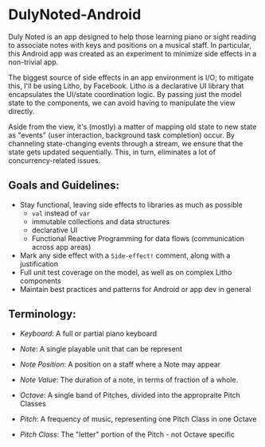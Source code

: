 # DulyNoted-Android

Duly Noted is an app designed to help those learning piano or sight reading to associate notes with keys and positions on a musical staff.
In particular, this Android app was created as an experiment to minimize side effects in a non-trivial app.

The biggest source of side effects in an app environment is I/O; to mitigate this, I'll be using Litho, by Facebook.
Litho is a declarative UI library that encapsulates the UI/state coordination logic.
By passing just the model state to the components, we can avoid having to manipulate the view directly.

Aside from the view, it's (mostly) a matter of mapping old state to new state as "events" (user interaction, background task completion) occur.
By channeling state-changing events through a stream, we ensure that the state gets updated sequentially. This, in turn, eliminates a lot of concurrency-related issues.

## Goals and Guidelines:

- Stay functional, leaving side effects to libraries as much as possible
  - `val` instead of `var`
  - immutable collections and data structures
  - declarative UI
  - Functional Reactive Programming for data flows (communication across app areas)
- Mark any side effect with a `Side-effect!` comment, along with a justification
- Full unit test coverage on the model, as well as on complex Litho components
- Maintain best practices and patterns for Android or app dev in general

## Terminology:

- *Keyboard*: A full or partial piano keyboard

- *Note*: A single playable unit that can be represent

- *Note Position*: A position on a staff where a Note may appear

- *Note Value*: The duration of a note, in terms of fraction of a whole.

- *Octave*: A single band of Pitches, divided into the appropraite Pitch Classes

- *Pitch*: A frequency of music, representing one Pitch Class in one Octave

- *Pitch Class*: The "letter" portion of the Pitch - not Octave specific